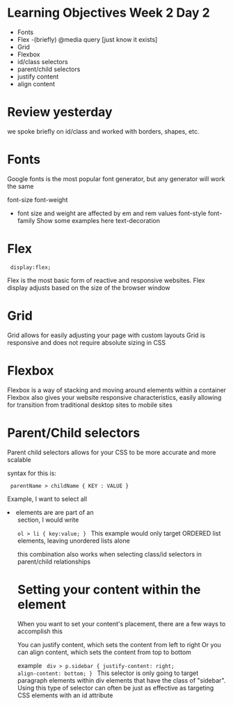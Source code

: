 # Learning Objectives Week 2 Day 2

- Fonts
- Flex
    -(briefly) @media query [just know it exists]
- Grid
- Flexbox
- id/class selectors
- parent/child selectors
- justify content
- align content

# Review yesterday

we spoke briefly on id/class and worked with borders, shapes, etc.

# Fonts

Google fonts is the most popular font generator, but any generator will work the same

font-size
font-weight
 - font size and weight are affected by em and rem values
font-style
font-family 
    Show some examples here
text-decoration


# Flex

<code> display:flex;</code>

Flex is the most basic form of reactive and responsive websites.
Flex display adjusts based on the size of the browser window

# Grid

Grid allows for easily adjusting your page with custom layouts
Grid is responsive and does not require absolute sizing in CSS

# Flexbox

Flexbox is a way of stacking and moving around elements within a container
Flexbox also gives your website responsive characteristics, easily allowing for transition from traditional desktop sites to mobile sites

# Parent/Child selectors

Parent child selectors allows for your CSS to be more accurate and more scalable 

syntax for this is:

<code> parentName > childName {
    KEY : VALUE
} </code>

Example, I want to select all <li> elements are are part of an <ol> section, I would write

<code>ol > li {
    key:value;
} </code>
This example would only target ORDERED list elements, leaving unordered lists alone

this combination also works when selecting class/id selectors in parent/child relationships

# Setting your content within the element

When you want to set your content's placement, there are a few ways to accomplish this

You can justify content, which sets the content from left to right
Or you can align content, which sets the content from top to bottom

example
<code>
div > p.sidebar {
    justify-content: right;
    align-content: bottom;
} </code>
This selector is only going to target paragraph elements within div elements that have the class of "sidebar". Using this type of selector can often be just as effective as targeting CSS elements with an id attribute
